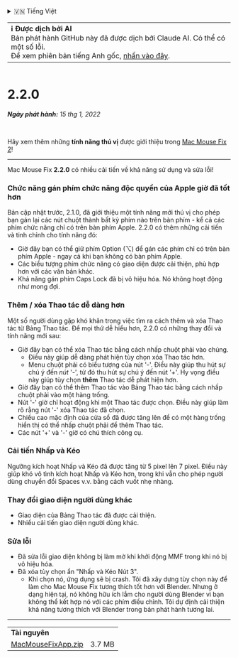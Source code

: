 <details>
<summary>🇻🇳 Tiếng Việt</summary>

[🇬🇧 English (GitHub)](https://github.com/noah-nuebling/mac-mouse-fix/releases/tag/2.2.0)\
[🇦🇩 Català](https://redirect.macmousefix.com/?target=mmf-release&tag=2.2.0&locale=ca)\
[🇩🇪 Deutsch](https://redirect.macmousefix.com/?target=mmf-release&tag=2.2.0&locale=de)\
[🇪🇸 Español](https://redirect.macmousefix.com/?target=mmf-release&tag=2.2.0&locale=es)\
[🇫🇷 Français](https://redirect.macmousefix.com/?target=mmf-release&tag=2.2.0&locale=fr)\
[🇮🇩 Indonesia](https://redirect.macmousefix.com/?target=mmf-release&tag=2.2.0&locale=id)\
[🇮🇹 Italiano](https://redirect.macmousefix.com/?target=mmf-release&tag=2.2.0&locale=it)\
[🇭🇺 Magyar](https://redirect.macmousefix.com/?target=mmf-release&tag=2.2.0&locale=hu)\
[🇳🇱 Nederlands](https://redirect.macmousefix.com/?target=mmf-release&tag=2.2.0&locale=nl)\
[🇵🇱 Polski](https://redirect.macmousefix.com/?target=mmf-release&tag=2.2.0&locale=pl)\
[🇧🇷 Português (Brasil)](https://redirect.macmousefix.com/?target=mmf-release&tag=2.2.0&locale=pt-BR)\
[🇵🇹 Português (Portugal)](https://redirect.macmousefix.com/?target=mmf-release&tag=2.2.0&locale=pt-PT)\
[🇷🇴 Română](https://redirect.macmousefix.com/?target=mmf-release&tag=2.2.0&locale=ro)\
[🇸🇪 Svenska](https://redirect.macmousefix.com/?target=mmf-release&tag=2.2.0&locale=sv)\
**🇻🇳 Tiếng Việt**\
[🇹🇷 Türkçe](https://redirect.macmousefix.com/?target=mmf-release&tag=2.2.0&locale=tr)\
[🇨🇿 Čeština](https://redirect.macmousefix.com/?target=mmf-release&tag=2.2.0&locale=cs)\
[🇬🇷 Ελληνικά](https://redirect.macmousefix.com/?target=mmf-release&tag=2.2.0&locale=el)\
[🇷🇺 Русский](https://redirect.macmousefix.com/?target=mmf-release&tag=2.2.0&locale=ru)\
[🇺🇦 Українська](https://redirect.macmousefix.com/?target=mmf-release&tag=2.2.0&locale=uk)\
[🇮🇱 עברית](https://redirect.macmousefix.com/?target=mmf-release&tag=2.2.0&locale=he)\
[🇸🇦 العربية](https://redirect.macmousefix.com/?target=mmf-release&tag=2.2.0&locale=ar)\
[🇮🇳 हिन्दी](https://redirect.macmousefix.com/?target=mmf-release&tag=2.2.0&locale=hi)\
[🇹🇭 ไทย](https://redirect.macmousefix.com/?target=mmf-release&tag=2.2.0&locale=th)\
[🇨🇳 中文 (简体)](https://redirect.macmousefix.com/?target=mmf-release&tag=2.2.0&locale=zh-Hans)\
[🇨🇳 中文 (繁體)](https://redirect.macmousefix.com/?target=mmf-release&tag=2.2.0&locale=zh-Hant)\
[🇭🇰 中文（香港)](https://redirect.macmousefix.com/?target=mmf-release&tag=2.2.0&locale=zh-HK)\
[🇯🇵 日本語](https://redirect.macmousefix.com/?target=mmf-release&tag=2.2.0&locale=ja)\
[🇰🇷 한국어](https://redirect.macmousefix.com/?target=mmf-release&tag=2.2.0&locale=ko)\
[Help translate Mac Mouse Fix to different languages!](https://github.com/noah-nuebling/mac-mouse-fix/discussions/731)
</details>
<table align=><td>
<b>ℹ️ Được dịch bởi AI</b><br>
Bản phát hành GitHub này đã được dịch bởi Claude AI. Có thể có một số lỗi.<br>
Để xem phiên bản tiếng Anh gốc, <a href="https://github.com/noah-nuebling/mac-mouse-fix/releases/tag/2.2.0">nhấn vào đây</a>.
</td></table>

<table></table>

# 2.2.0
***Ngày phát hành:** 15 thg 1, 2022*

<br>

Hãy xem thêm những **tính năng thú vị** được giới thiệu trong [Mac Mouse Fix 2](https://redirect.macmousefix.com/?target=mmf-release&tag=2.0.0&locale=vi)!

---

Mac Mouse Fix **2.2.0** có nhiều cải tiến về khả năng sử dụng và sửa lỗi!

### Chức năng gán phím chức năng độc quyền của Apple giờ đã tốt hơn

Bản cập nhật trước, 2.1.0, đã giới thiệu một tính năng mới thú vị cho phép bạn gán lại các nút chuột thành bất kỳ phím nào trên bàn phím - kể cả các phím chức năng chỉ có trên bàn phím Apple. 2.2.0 có thêm những cải tiến và tinh chỉnh cho tính năng đó:

- Giờ đây bạn có thể giữ phím Option (⌥) để gán các phím chỉ có trên bàn phím Apple - ngay cả khi bạn không có bàn phím Apple.
- Các biểu tượng phím chức năng có giao diện được cải thiện, phù hợp hơn với các văn bản khác.
- Khả năng gán phím Caps Lock đã bị vô hiệu hóa. Nó không hoạt động như mong đợi.

### Thêm / xóa Thao tác dễ dàng hơn

Một số người dùng gặp khó khăn trong việc tìm ra cách thêm và xóa Thao tác từ Bảng Thao tác. Để mọi thứ dễ hiểu hơn, 2.2.0 có những thay đổi và tính năng mới sau:

- Giờ đây bạn có thể xóa Thao tác bằng cách nhấp chuột phải vào chúng.
  - Điều này giúp dễ dàng phát hiện tùy chọn xóa Thao tác hơn.
  - Menu chuột phải có biểu tượng của nút '-'. Điều này giúp thu hút sự chú ý đến _nút_ '-', từ đó thu hút sự chú ý đến nút '+'. Hy vọng điều này giúp tùy chọn **thêm** Thao tác dễ phát hiện hơn.
- Giờ đây bạn có thể thêm Thao tác vào Bảng Thao tác bằng cách nhấp chuột phải vào một hàng trống.
- Nút '-' giờ chỉ hoạt động khi một Thao tác được chọn. Điều này giúp làm rõ rằng nút '-' xóa Thao tác đã chọn.
- Chiều cao mặc định của cửa sổ đã được tăng lên để có một hàng trống hiển thị có thể nhấp chuột phải để thêm Thao tác.
- Các nút '+' và '-' giờ có chú thích công cụ.

### Cải tiến Nhấp và Kéo

Ngưỡng kích hoạt Nhấp và Kéo đã được tăng từ 5 pixel lên 7 pixel. Điều này giúp khó vô tình kích hoạt Nhấp và Kéo hơn, trong khi vẫn cho phép người dùng chuyển đổi Spaces v.v. bằng cách vuốt nhẹ nhàng.

### Thay đổi giao diện người dùng khác

- Giao diện của Bảng Thao tác đã được cải thiện.
- Nhiều cải tiến giao diện người dùng khác.

### Sửa lỗi

- Đã sửa lỗi giao diện không bị làm mờ khi khởi động MMF trong khi nó bị vô hiệu hóa.
- Đã xóa tùy chọn ẩn "Nhấp và Kéo Nút 3".
  - Khi chọn nó, ứng dụng sẽ bị crash. Tôi đã xây dựng tùy chọn này để làm cho Mac Mouse Fix tương thích tốt hơn với Blender. Nhưng ở dạng hiện tại, nó không hữu ích lắm cho người dùng Blender vì bạn không thể kết hợp nó với các phím điều chỉnh. Tôi dự định cải thiện khả năng tương thích với Blender trong bản phát hành tương lai.

---

<table align="start">
<tr>
    <td colspan=2>
        <b>Tài nguyên</b>
    </td>
</tr>
<tr>
    <td><a href="https://github.com/noah-nuebling/mac-mouse-fix/releases/download/2.2.0/MacMouseFixApp.zip">MacMouseFixApp.zip</a></td>
    <td>3.7 MB</td>
</tr>
</table>